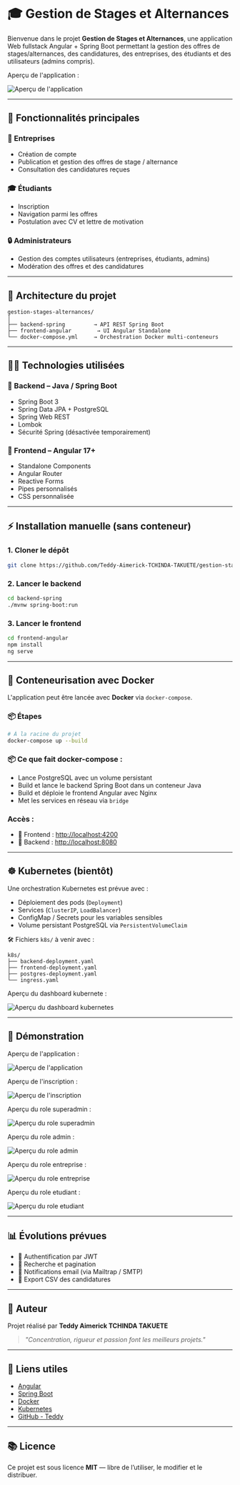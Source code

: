 
# 🎓 Gestion de Stages et Alternances

Bienvenue dans le projet **Gestion de Stages et Alternances**, une application Web fullstack Angular + Spring Boot permettant la gestion des offres de stages/alternances, des candidatures, des entreprises, des étudiants et des utilisateurs (admins compris).

Aperçu de l'application : 

![Aperçu de l'application](./demo/demo.gif)

---

## 🚀 Fonctionnalités principales

### 🏢 Entreprises
- Création de compte
- Publication et gestion des offres de stage / alternance
- Consultation des candidatures reçues

### 🎓 Étudiants
- Inscription
- Navigation parmi les offres
- Postulation avec CV et lettre de motivation

### 🔒 Administrateurs
- Gestion des comptes utilisateurs (entreprises, étudiants, admins)
- Modération des offres et des candidatures

---

## 📁 Architecture du projet

```
gestion-stages-alternances/
│
├── backend-spring         → API REST Spring Boot
├── frontend-angular        → UI Angular Standalone
└── docker-compose.yml     → Orchestration Docker multi-conteneurs
```

---

## 👨‍💼 Technologies utilisées

### 🔧 Backend – Java / Spring Boot
- Spring Boot 3
- Spring Data JPA + PostgreSQL
- Spring Web REST
- Lombok
- Sécurité Spring (désactivée temporairement)

### 🎨 Frontend – Angular 17+
- Standalone Components
- Angular Router
- Reactive Forms
- Pipes personnalisés
- CSS personnalisée

---

## ⚡ Installation manuelle (sans conteneur)

### 1. Cloner le dépôt
```bash
git clone https://github.com/Teddy-Aimerick-TCHINDA-TAKUETE/gestion-stages-alternances.git
```

### 2. Lancer le backend
```bash
cd backend-spring
./mvnw spring-boot:run
```

### 3. Lancer le frontend
```bash
cd frontend-angular
npm install
ng serve
```

---

## 🐳 Conteneurisation avec Docker

L'application peut être lancée avec **Docker** via `docker-compose`.

### 📦 Étapes
```bash
# À la racine du projet
docker-compose up --build
```

### 📦 Ce que fait docker-compose :
- Lance PostgreSQL avec un volume persistant
- Build et lance le backend Spring Boot dans un conteneur Java
- Build et déploie le frontend Angular avec Nginx
- Met les services en réseau via `bridge`

### Accès :
- 🔗 Frontend : [http://localhost:4200](http://localhost:4200)
- 🔗 Backend : [http://localhost:8080](http://localhost:8080)

---

## ☸️ Kubernetes (bientôt)

Une orchestration Kubernetes est prévue avec :
- Déploiement des pods (`Deployment`)
- Services (`ClusterIP`, `LoadBalancer`)
- ConfigMap / Secrets pour les variables sensibles
- Volume persistant PostgreSQL via `PersistentVolumeClaim`

🛠️ Fichiers `k8s/` à venir avec :
```
k8s/
├── backend-deployment.yaml
├── frontend-deployment.yaml
├── postgres-deployment.yaml
└── ingress.yaml
```

Aperçu du dashboard kubernete : 

![Aperçu du dashboard kubernetes](./demo/demo-kubernetes-dashboard.gif)

---

## 🎥 Démonstration

Aperçu de l'application : 

![Aperçu de l'application](./demo/demo.gif)

Aperçu de l'inscription : 

![Aperçu de l'inscription](./demo/demo-inscription.gif)

Aperçu du role superadmin : 

![Aperçu du role superadmin](./demo/demo-superadmin.gif)

Aperçu du role admin : 

![Aperçu du role admin](./demo/demo-admin.gif)

Aperçu du role entreprise : 

![Aperçu du role entreprise](./demo/demo-entreprise.gif)

Aperçu du role etudiant : 

![Aperçu du role etudiant](./demo/demo-etudiant.gif)

---

## 📊 Évolutions prévues

- 🔐 Authentification par JWT
- 🔎 Recherche et pagination
- 📧 Notifications email (via Mailtrap / SMTP)
- 🧾 Export CSV des candidatures

---

## 👤 Auteur

Projet réalisé par **Teddy Aimerick TCHINDA TAKUETE**

> _"Concentration, rigueur et passion font les meilleurs projets."_

---

## 🔗 Liens utiles

- [Angular](https://angular.io)
- [Spring Boot](https://spring.io/projects/spring-boot)
- [Docker](https://www.docker.com/)
- [Kubernetes](https://kubernetes.io/)
- [GitHub - Teddy](https://github.com/Teddy-Aimerick-TCHINDA-TAKUETE)

---

## 📚 Licence

Ce projet est sous licence **MIT** — libre de l’utiliser, le modifier et le distribuer.

